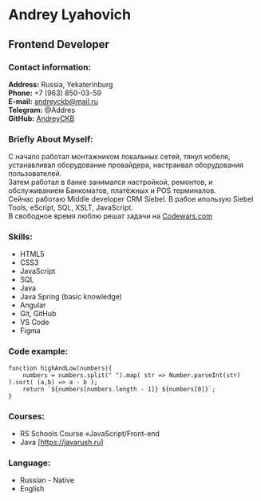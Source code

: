 # Andrey Lyahovich

## Frontend Developer

### Contact information:

**Address:** Russia, Yekaterinburg  
**Phone:** +7 (963) 850-03-59  
**E-mail:** andreyckb@mail.ru  
**Telegram:** @Addres  
**GitHub:** [AndreyCKB](https://github.com/AndreyCKB)

### Briefly About Myself:

С начало работал монтажником локальных сетей, тянул кобеля, устанавливал оборудование провайдера, настраивал оборудования пользователей.  
Затем работал в банке занимался настройкой, ремонтов, и обслуживанием Банкоматов, платёжных и POS терминалов.  
Сейчас работаю Middle developer CRM Siebel. В рабое ипользую Siebel Tools, eScript, SQL, XSLT, JavaScript.  
В свободное время люблю решат задачи на [Codewars.com](https://www.codewars.com/users/AndreyCKB1985)

### Skills:

- HTML5
- CSS3
- JavaScript
- SQL
- Java
- Java Spring (basic knowledge)
- Angular
- Git, GitHub
- VS Code
- Figma

### Code example:

```
function highAndLow(numbers){
    numbers = numbers.split(" ").map( str => Number.parseInt(str) ).sort( (a,b) => a - b );
    return `${numbers[numbers.length - 1]} ${numbers[0]}`;
}
```

### Courses:

- RS Schools Course «JavaScript/Front-end
- Java [https://javarush.ru]

### Language:

- Russian - Native
- English
